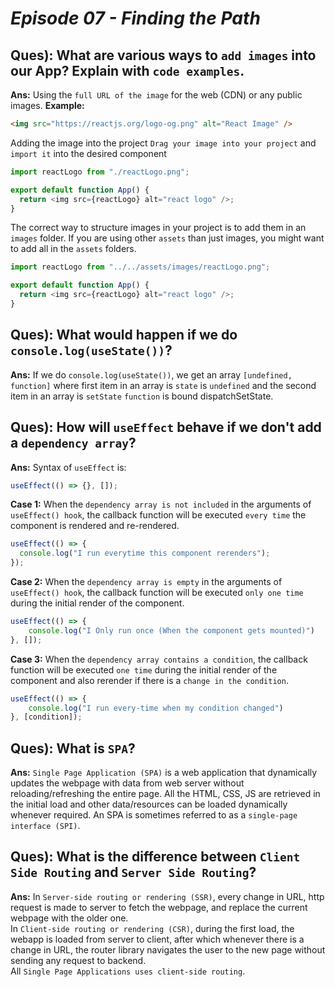 # _Episode 07 - Finding the Path_

## Ques): What are various ways to `add images` into our App? Explain with `code examples`.
**Ans:** Using the `full URL of the image` for the web (CDN) or any public images.
**Example:**
```html
<img src="https://reactjs.org/logo-og.png" alt="React Image" />
```

Adding the image into the project
`Drag your image into your project` and `import it` into the desired component
```js
import reactLogo from "./reactLogo.png";

export default function App() {
  return <img src={reactLogo} alt="react logo" />;
}
```

The correct way to structure images in your project is to add them in an `images` folder. If you are using other `assets` than just images, you might want to add all in the `assets` folders.
```js
import reactLogo from "../../assets/images/reactLogo.png";

export default function App() {
  return <img src={reactLogo} alt="react logo" />;
}
```


## Ques): What would happen if we do `console.log(useState())`?
**Ans:** If we do `console.log(useState())`, we get an array `[undefined, function]` where first item in an array is `state` is `undefined` and the second item in an array is `setState` `function` is bound dispatchSetState.


## Ques): How will `useEffect` behave if we don't add a `dependency array`?
**Ans:** Syntax of `useEffect` is:
```js
useEffect(() => {}, []);
```

**Case 1:** When the `dependency array is not included` in the arguments of `useEffect() hook`, the callback function will be executed `every time` the component is rendered and re-rendered.
```js
useEffect(() => {
  console.log("I run everytime this component rerenders");
});
```

**Case 2:** When the `dependency array is empty` in the arguments of `useEffect() hook`, the callback function will be executed `only one time` during the initial render of the component.
```js
useEffect(() => {
	console.log("I Only run once (When the component gets mounted)")
}, []);
```

**Case 3:** When the `dependency array contains a condition`, the callback function will be executed `one time` during the initial render of the component and also rerender if there is a `change in the condition`.
```js
useEffect(() => {
	console.log("I run every-time when my condition changed")
}, [condition]);
```


## Ques): What is `SPA`?
**Ans:** `Single Page Application (SPA)` is a web application that dynamically updates the webpage with data from web server without reloading/refreshing the entire page. All the HTML, CSS, JS are retrieved in the initial load and other data/resources can be loaded dynamically whenever required. An SPA is sometimes referred to as a `single-page interface (SPI)`.


## Ques): What is the difference between `Client Side Routing` and `Server Side Routing`?
**Ans:** In `Server-side routing or rendering (SSR)`, every change in URL, http request is made to server to fetch the webpage, and replace the current webpage with the older one.<br/>
In `Client-side routing or rendering (CSR)`, during the first load, the webapp is loaded from server to client, after which whenever there is a change in URL, the router library navigates the user to the new page without sending any request to backend.<br/> All `Single Page Applications uses client-side routing`.
